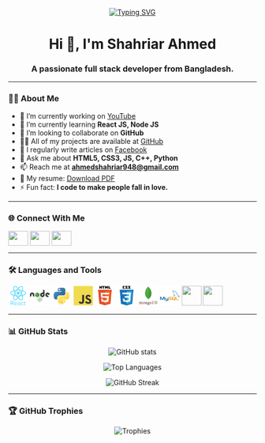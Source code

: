 <p align="center">
  <a href="https://git.io/typing-svg">
    <img src="https://readme-typing-svg.herokuapp.com?font=Fira+Code&size=28&pause=1200&color=0E75B6&center=true&vCenter=true&width=900&height=70&lines=Hi+👋,+I'm+Shahriar+Ahmed;Full+Stack+Developer+💻;Machine+Learning+Enthusiast+🤖;Tech+Content+Creator+🎥;Open+Source+Contributor+🌍;Always+Learning+New+Things+🚀;Warning:+I+debug+better+with+coffee+☕😂" alt="Typing SVG" />
  </a>
</p>

<h1 align="center">Hi 👋, I'm Shahriar Ahmed</h1>
<h3 align="center">A passionate full stack developer from Bangladesh.</h3>

---

### 👨‍💻 About Me  
- 🔭 I’m currently working on [YouTube](https://www.youtube.com/@code_se7en33z)  
- 🌱 I’m currently learning **React JS, Node JS**  
- 👯 I’m looking to collaborate on **GitHub**  
- 👨‍💻 All of my projects are available at [GitHub](https://github.com/shahriar7ahmed)  
- 📝 I regularly write articles on [Facebook](https://www.facebook.com/ahmed.shahriar.plabon)  
- 💬 Ask me about **HTML5, CSS3, JS, C++, Python**  
- 📫 Reach me at **ahmedshahriar948@gmail.com**  
- 📄 My resume: [Download PDF](https://www.dropbox.com/scl/fi/to6fs0q9b8t2cjo3kyb35/Shahriar-Ahmed.pdf?rlkey=xkvjg1wzzrkbniimh259f0479&st=xrbihkk0&dl=0)  
- ⚡ Fun fact: **I code to make people fall in love.**  

---

### 🌐 Connect With Me  
<p align="left">
<a href="https://www.linkedin.com/in/shahriar-ahmed-405261347/"(https://www.linkedin.com/in/shahriar-ahmed-405261347/)" target="blank"><img align="center" src="https://raw.githubusercontent.com/rahuldkjain/github-profile-readme-generator/master/src/images/icons/Social/linked-in-alt.svg" height="30" width="40" /></a>
<a href="https://facebook.com/ahmed.shahriar.plabon" target="blank"><img align="center" src="https://raw.githubusercontent.com/rahuldkjain/github-profile-readme-generator/master/src/images/icons/Social/facebook.svg" height="30" width="40" /></a>
<a href="https://www.youtube.com/@code_se7en33z" target="blank"><img align="center" src="https://raw.githubusercontent.com/rahuldkjain/github-profile-readme-generator/master/src/images/icons/Social/youtube.svg" height="30" width="40" /></a>
</p>

---

### 🛠️ Languages and Tools  
<p align="left">
  <a href="https://reactjs.org/" target="_blank"><img src="https://raw.githubusercontent.com/devicons/devicon/master/icons/react/react-original-wordmark.svg" width="40" height="40"/></a>
  <a href="https://nodejs.org" target="_blank"><img src="https://raw.githubusercontent.com/devicons/devicon/master/icons/nodejs/nodejs-original-wordmark.svg" width="40" height="40"/></a>
  <a href="https://www.python.org" target="_blank"><img src="https://raw.githubusercontent.com/devicons/devicon/master/icons/python/python-original.svg" width="40" height="40"/></a>
  <a href="https://developer.mozilla.org/en-US/docs/Web/JavaScript" target="_blank"><img src="https://raw.githubusercontent.com/devicons/devicon/master/icons/javascript/javascript-original.svg" width="40" height="40"/></a>
  <a href="https://www.w3.org/html/" target="_blank"><img src="https://raw.githubusercontent.com/devicons/devicon/master/icons/html5/html5-original-wordmark.svg" width="40" height="40"/></a>
  <a href="https://www.w3schools.com/css/" target="_blank"><img src="https://raw.githubusercontent.com/devicons/devicon/master/icons/css3/css3-original-wordmark.svg" width="40" height="40"/></a>
  <a href="https://www.mongodb.com/" target="_blank"><img src="https://raw.githubusercontent.com/devicons/devicon/master/icons/mongodb/mongodb-original-wordmark.svg" width="40" height="40"/></a>
  <a href="https://www.mysql.com/" target="_blank"><img src="https://raw.githubusercontent.com/devicons/devicon/master/icons/mysql/mysql-original-wordmark.svg" width="40" height="40"/></a>
  <a href="https://www.djangoproject.com/" target="_blank"><img src="https://cdn.worldvectorlogo.com/logos/django.svg" width="40" height="40"/></a>
  <a href="https://firebase.google.com/" target="_blank"><img src="https://www.vectorlogo.zone/logos/firebase/firebase-icon.svg" width="40" height="40"/></a>
</p>

---

### 📊 GitHub Stats  

<p align="center">
  <img src="https://github-readme-stats-your-vercel-domain.vercel.app/api?username=shahriar7ahmed&show_icons=true&theme=radical" alt="GitHub stats" />
</p>

<p align="center">
  <img src="https://github-readme-stats-your-vercel-domain.vercel.app/api/top-langs/?username=shahriar7ahmed&layout=compact&theme=radical" alt="Top Languages" />
</p>

<p align="center">
  <img src="https://streak-stats-your-vercel-domain.vercel.app?user=shahriar7ahmed&theme=radical" alt="GitHub Streak" />
</p>

---

### 🏆 GitHub Trophies  
<p align="center">
  <img src="https://github-profile-trophy.vercel.app/?username=shahriar7ahmed&theme=onedark&row=1&column=6" alt="Trophies" />
</p>
